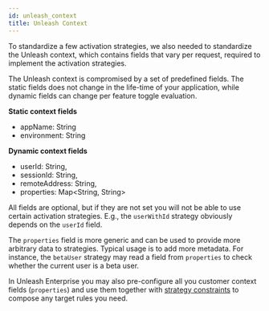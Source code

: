 ```yaml
---
id: unleash_context
title: Unleash Context
---
```


To standardize a few activation strategies, we also needed to standardize the Unleash context, which contains fields that vary per request, required to implement the activation strategies.

The Unleash context is compromised by a set of predefined fields. The static fields does not change in the life-time of your application, while dynamic fields can change per feature toggle evaluation.

**Static context fields**

- appName: String
- environment: String

**Dynamic context fields**

- userId: String,
- sessionId: String,
- remoteAddress: String,
- properties: Map<String, String>

All fields are optional, but if they are not set you will not be able to use certain activation strategies. E.g., the `userWithId` strategy obviously depends on the `userId` field.

The `properties` field is more generic and can be used to provide more arbitrary data to strategies. Typical usage is to add more metadata. For instance, the `betaUser` strategy may read a field from `properties` to check whether the current user is a beta user.

In Unleash Enterprise you may also pre-configure all you customer context fields (`properties`) and use them together with [strategy constraints](../advanced/strategy_constraints) to compose any target rules you need.
